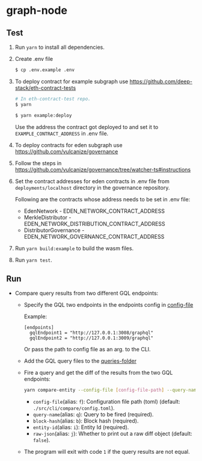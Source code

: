 # graph-node

## Test

1. Run `yarn` to install all dependencies.

2. Create .env file

   ```bash
   $ cp .env.example .env
   ```

3. To deploy contract for example subgraph use https://github.com/deep-stack/eth-contract-tests

   ```bash
   # In eth-contract-test repo.
   $ yarn

   $ yarn example:deploy
   ```

   Use the address the contract got deployed to and set it to `EXAMPLE_CONTRACT_ADDRESS` in .env file.

3. To deploy contracts for eden subgraph use https://github.com/vulcanize/governance

4. Follow the steps in https://github.com/vulcanize/governance/tree/watcher-ts#instructions

5. Set the contract addresses for eden contracts in .env file from `deployments/localhost` directory in the governance repository.

   Following are the contracts whose address needs to be set in .env file:

   * EdenNetwork - EDEN_NETWORK_CONTRACT_ADDRESS
   * MerkleDistributor - EDEN_NETWORK_DISTRIBUTION_CONTRACT_ADDRESS
   * DistributorGovernance - EDEN_NETWORK_GOVERNANCE_CONTRACT_ADDRESS

6. Run `yarn build:example` to build the wasm files.

7. Run `yarn test`.

## Run

* Compare query results from two different GQL endpoints:
  
  * Specify the GQL two endpoints in the endpoints config in [config-file](./src/cli/compare/config.toml)

    Example:

    ```
    [endpoints]
      gqlEndpoint1 = "http://127.0.0.1:3008/graphql"
      gqlEndpoint2 = "http://127.0.0.1:3009/graphql"
    ```
  
    Or pass the path to config file as an arg. to the CLI.
  
  * Add the GQL query files to the [queries-folder](./src/cli/compare/queries)

  * Fire a query and get the diff of the results from the two GQL endpoints:

    ```bash
    yarn compare-entity --config-file [config-file-path] --query-name <query-name> --block-hash <block-hash> --entity-id <entity-id> --raw-json [true | false]
    ```

    * `config-file`(alias: `f`): Configuration file path (toml) (default: `./src/cli/compare/config.toml`).
    * `query-name`(alias: `q`): Query to be fired (required).
    * `block-hash`(alias: `b`): Block hash (required).
    * `entity-id`(alias: `i`): Entity Id (required).
    * `raw-json`(alias: `j`): Whether to print out a raw diff object (default: `false`).
  
  * The program will exit with code `1` if the query results are not equal.
